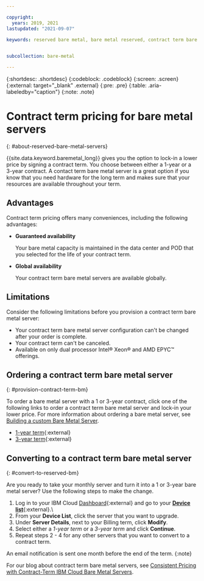 ```yaml
---

copyright:
  years: 2019, 2021
lastupdated: "2021-09-07"

keywords: reserved bare metal, bare metal reserved, contract term bare metal, contract term bare metal server, contract term server, contract term, 1 year server, 3 year server, 1 year bare metal, 3 year bare metal, 1 year bare metal server, 3 year bare metal server  
 

subcollection: bare-metal

---
```


{:shortdesc: .shortdesc}
{:codeblock: .codeblock}
{:screen: .screen}
{:external: target="_blank" .external}
{:pre: .pre}
{:table: .aria-labeledby="caption"}
{:note: .note}

# Contract term pricing for bare metal servers
{: #about-reserved-bare-metal-servers}

{{site.data.keyword.baremetal_long}} gives you the option to lock-in a lower price by signing a contract term. You choose between either a 1-year or a 3-year contract. A contact term bare metal server is a great option if you know that you need hardware for the long term and makes sure that your resources are available throughout your term. 

## Advantages

Contract term pricing offers many conveniences, including the following advantages:

* **Guaranteed availability**

  Your bare metal capacity is maintained in the data center and POD that you selected for the life of your contract term.

* **Global availability**

   Your contract term bare metal servers are available globally. 

## Limitations

Consider the following limitations before you provision a contract term bare metal server:

* Your contract term bare metal server configuration can't be changed after your order is complete. 
* Your contract term can't be canceled.
* Available on only dual processor Intel® Xeon® and AMD EPYC™ offerings. 

## Ordering a contract term bare metal server
{: #provision-contract-term-bm}
 
To order a bare metal server with a 1 or 3-year contract, click one of the following links to order a contract term bare metal server and lock-in your lower price. For more information about ordering a bare metal server, see [Building a custom Bare Metal Server](/docs/bare-metal?topic=bare-metal-ordering-baremetal-server).

* [1-year term](https://cloud.ibm.com/gen1/infrastructure/provision/bm?type=oneYearTerm){:external} 
* [3-year term](https://cloud.ibm.com/gen1/infrastructure/provision/bm?type=threeYearTerm){:external} 

## Converting to a contract term bare metal server
{: #convert-to-reserved-bm}

Are you ready to take your monthly server and turn it into a 1 or 3-year bare metal server? Use the following steps to make the change.

1. Log in to your IBM Cloud [Dashboard](https://cloud.ibm.com/){:external} and go to your [**Device list**](https://cloud.ibm.com/gen1/infrastructure/devices){:external}.\
2. From your **Device List**, click the server that you want to upgrade.
3. Under **Server Details**, next to your Billing term, click **Modify**.
4. Select either a _1-year term_ or a _3-year term_ and click **Continue**.
5. Repeat steps 2 - 4 for any other servers that you want to convert to a contract term. 

An email notification is sent one month before the end of the term.
{:note}

For our blog about contract term bare metal servers, see [Consistent Pricing with Contract-Term IBM Cloud Bare Metal Servers](https://www.ibm.com/cloud/blog/announcements/consistent-pricing-with-contract-term-ibm-cloud-bare-metal-servers).
